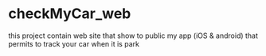 # checkMyCar_web
this project contain web site that show to public my app (iOS &amp; android) that permits to track your car when it is park
